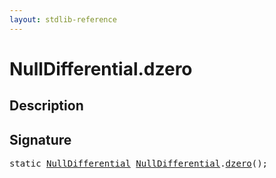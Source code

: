 ```yaml
---
layout: stdlib-reference
---
```


# NullDifferential\.dzero

## Description





## Signature 

<pre>
<span class='code_keyword'>static</span> <a href="index.html" class="code_type">NullDifferential</a> <a href="index.html" class="code_type">NullDifferential</a>.<a href="dzero.html">dzero</a>();

</pre>

